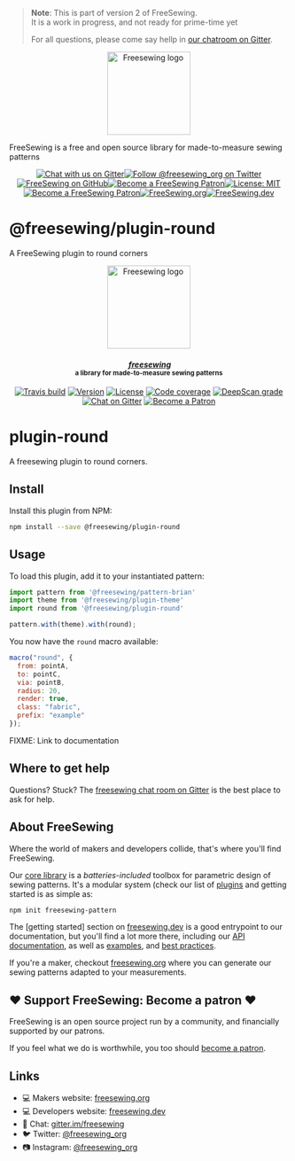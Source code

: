 > **Note**: This is part of version 2 of FreeSewing.  
> It is a work in progress, and not ready for prime-time yet
> 
> For all questions, please come say hellp in [our chatroom on Gitter](https://gitter.im/).

<p align="center"><a title="Go to freesewing.org" href="https://freesewing.org/"><img src="https://freesewing.org/img/logo/black.svg" align="center" width="150px" alt="Freesewing logo"/></a></p>
<p>FreeSewing is a free and open source library for made-to-measure sewing patterns</p>
<p align="center"><a href="https://gitter.im/freesewing/freesewing" title="Chat with us on Gitter"><img src="https://badgen.net/badge/Gitter/Chat%20with%20us/CA0547?icon=gitter" alt="Chat with us on Gitter"/></a><a href="https://twitter.com/freesewing_org" title="Follow @freesewing_org on Twitter"><img src="https://badgen.net/badge/Twitter/@freesewing_org/1DA1F2?icon=twitter" alt="Follow @freesewing_org on Twitter"/></a><a href="https://github.com/freesewing" title="FreeSewing on GitHub"><img src="https://badgen.net/badge/GitHub/freesewing/269F42?icon=github" alt="FreeSewing on GitHub"/></a><a href="https://freesewing.org/patrons/join" title="Become a FreeSewing Patron"><img src="https://badgen.net/badge/Become%20a/Patron/purple" alt="Become a FreeSewing Patron"/></a><a href="https://opensource.org/licenses/MIT" title="License: MIT"><img src="https://badgen.net/badge/License/MIT/blue" alt="License: MIT"/></a><a href="https://freesewing.org/patrons/join" title="Become a FreeSewing Patron"><img src="https://badgen.net/badge/Become%20a/Patron/purple" alt="Become a FreeSewing Patron"/></a><a href="https://freesewing.org/" title="FreeSewing.org"><img src="https://badgen.net/badge/FreeSewing/.org/3DA639" alt="FreeSewing.org"/></a><a href="https://freesewing.dev/" title="FreeSewing.dev"><img src="https://badgen.net/badge/FreeSewing/.dev/3DA639" alt="FreeSewing.dev"/></a></p>

# @freesewing&#x2F;plugin-round

A FreeSewing plugin to round corners

<p align="center">
  <a title="Go to freesewing.org" href="https://freesewing.org/"><img src="https://freesewing.org/img/logo/black.svg" align="center" width="150px" alt="Freesewing logo"/></a>
</p>
<h4 align="center"><em>&nbsp;<a title="Go to freesewing.org" href="https://freesewing.org/">freesewing</a></em>
<br><sup>a library for made-to-measure sewing patterns</sup>
</h4>
<p align="center">
  <a href="https://travis-ci.org/freesewing/plugin-round"><img src="https://badgen.net/travis/freesewing/plugin-round/master" alt="Travis build"></a>
  <a href="https://www.npmjs.com/package/@freesewing/plugin-round"><img src="https://badgen.net/npm/v/@freesewing/plugin-round" alt="Version"></a>
  <a href="https://www.npmjs.com/package/@freesewing/plugin-round"><img src="https://badgen.net/npm/license/@freesewing/plugin-round" alt="License"></a>
  <a href="https://codecov.io/gh/freesewing/plugin-round"><img src="https://badgen.net/codecov/c/github/freesewing/plugin-round/master" alt="Code coverage"></a>
  <a href="https://deepscan.io/dashboard#view=project&pid=3267&bid=27574"><img src="https://deepscan.io/api/projects/3267/branches/27574/badge/grade.svg" alt="DeepScan grade"></a>
  <a href="https://gitter.im/freesewing/freesewing"><img src="https://badgen.net/badge/chat/on%20Gitter/cyan" alt="Chat on Gitter"></a>
  <a href="https://freesewing.org/patrons/join"><img src="https://badgen.net/badge/become/a%20Patron/FF5B77" alt="Become a Patron"></a>
</p>

# plugin-round

A freesewing plugin to round corners.

## Install

Install this plugin from NPM:

```sh
npm install --save @freesewing/plugin-round
```

## Usage

To load this plugin, add it to your instantiated pattern:

```js
import pattern from '@freesewing/pattern-brian'
import theme from '@freesewing/plugin-theme'
import round from '@freesewing/plugin-round'

pattern.with(theme).with(round);
```

You now have the `round` macro available:

```js
macro("round", {
  from: pointA,
  to: pointC,
  via: pointB,
  radius: 20,
  render: true,
  class: "fabric",
  prefix: "example"
});
```

FIXME: Link to documentation 

## Where to get help

Questions? Stuck? The [freesewing chat room on Gitter](https://gitter.im/freesewing/freesewing)
is the best place to ask for help.


## About FreeSewing

Where the world of makers and developers collide, that's where you'll find FreeSewing.

Our [core library](https://freesewing.dev/en/freesewing) is a *batteries-included* toolbox
for parametric design of sewing patterns. It's a modular system (check our list
of [plugins](https://freesewing.dev/en/plugins) and getting started is as simple as:

```bash
npm init freesewing-pattern
```

The [getting started] section on [freesewing.dev](https://freesewing.dev/) is a good
entrypoint to our documentation, but you'll find a lot more there, including
our [API documentation](https://freesewing.dev/en/freesewing/api),
as well as [examples](https://freesewing.dev/en/freesewing/examples),
and [best practices](https://freesewing.dev/en/do).

If you're a maker, checkout [freesewing.org](https://freesewing/) where you can generate
our sewing patterns adapted to your measurements.

## ♥️ Support FreeSewing: Become a patron ♥️

FreeSewing is an open source project run by a community, 
and financially supported by our patrons.

If you feel what we do is worthwhile, you too 
should [become a patron](https://freesewing.org/patrons/join).

## Links

 - 💻 Makers website: [freesewing.org](https://freesewing.org)
 - 💻 Developers website: [freesewing.dev](https://freesewing.org)
 - 💬 Chat: [gitter.im/freesewing](https://gitter.im/freesewing/freesewing)
 - 🐦 Twitter: [@freesewing_org](https://twitter.com/freesewing_org)
 - 📷 Instagram: [@freesewing_org](https://instagram.com/freesewing_org)
